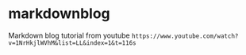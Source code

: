 # markdownblog
Markdown blog tutorial from youtube
`https://www.youtube.com/watch?v=1NrHkjlWVhM&list=LL&index=1&t=116s`
